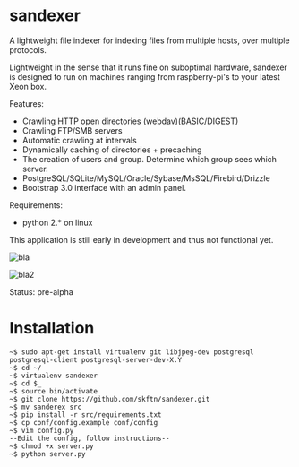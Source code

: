 sandexer
========
A lightweight file indexer for indexing files from multiple hosts, over multiple protocols.

Lightweight in the sense that it runs fine on suboptimal hardware, sandexer is designed to run on machines ranging from raspberry-pi's to your latest Xeon box.

Features:
- Crawling HTTP open directories (webdav)(BASIC/DIGEST)
- Crawling FTP/SMB servers
- Automatic crawling at intervals
- Dynamically caching of directories + precaching
- The creation of users and group. Determine which group sees which server.
- PostgreSQL/SQLite/MySQL/Oracle/Sybase/MsSQL/Firebird/Drizzle
- Bootstrap 3.0 interface with an admin panel.

Requirements:
- python 2.* on linux

This application is still early in development and thus not functional yet.

![bla](http://imgur.com/cdRb50V.png)

![bla2](http://imgur.com/7pdGXe9.png)

Status: pre-alpha

Installation
===================================================
    ~$ sudo apt-get install virtualenv git libjpeg-dev postgresql postgresql-client postgresql-server-dev-X.Y
    ~$ cd ~/
    ~$ virtualenv sandexer
    ~$ cd $_
    ~$ source bin/activate
    ~$ git clone https://github.com/skftn/sandexer.git
    ~$ mv sanderex src
    ~$ pip install -r src/requirements.txt
    ~$ cp conf/config.example conf/config
    ~$ vim config.py
    --Edit the config, follow instructions--
    ~$ chmod +x server.py
    ~$ python server.py
